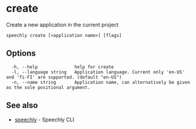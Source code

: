 # create

Create a new application in the current project

```
speechly create [<application name>] [flags]
```

## Options

```
  -h, --help              help for create
  -l, --language string   Application language. Current only 'en-US' and 'fi-FI' are supported. (default "en-US")
  -n, --name string       Application name, can alternatively be given as the sole positional argument.
```

## See also

* [speechly](README.md)	 - Speechly CLI

